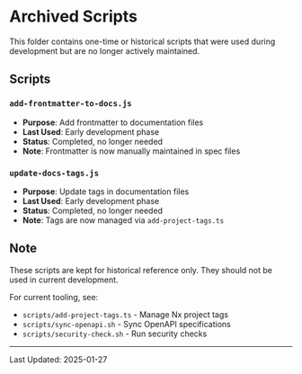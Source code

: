 # Archived Scripts

This folder contains one-time or historical scripts that were used during development but are no longer actively maintained.

## Scripts

### `add-frontmatter-to-docs.js`
- **Purpose**: Add frontmatter to documentation files
- **Last Used**: Early development phase
- **Status**: Completed, no longer needed
- **Note**: Frontmatter is now manually maintained in spec files

### `update-docs-tags.js`
- **Purpose**: Update tags in documentation files
- **Last Used**: Early development phase
- **Status**: Completed, no longer needed
- **Note**: Tags are now managed via `add-project-tags.ts`

## Note

These scripts are kept for historical reference only. They should not be used in current development.

For current tooling, see:
- `scripts/add-project-tags.ts` - Manage Nx project tags
- `scripts/sync-openapi.sh` - Sync OpenAPI specifications
- `scripts/security-check.sh` - Run security checks

---

Last Updated: 2025-01-27

